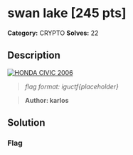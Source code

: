 # swan lake [245 pts]

**Category:** CRYPTO
**Solves:** 22

## Description
[![HONDA CIVIC 2006](http://img.youtube.com/vi/UWxtpBcYzao/0.jpg)](http://www.youtube.com/watch?v=UWxtpBcYzao "SWAN LAKE")

>*flag format: iguctf{placeholder}*

>**Author: karlos**

## Solution

### Flag

